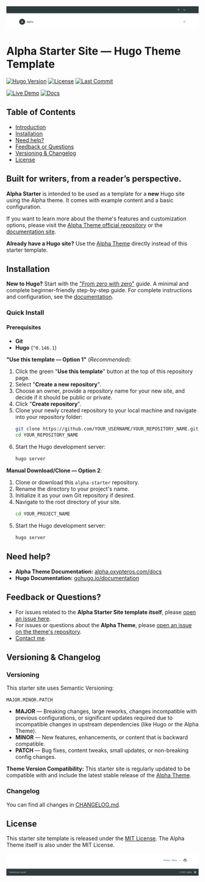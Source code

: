 <picture>
  <source media="(prefers-color-scheme: dark)" srcset="https://raw.githubusercontent.com/oxypteros/alpha/refs/heads/main/.github/screenshots/alpha-header-dark.webp">
  <source media="(prefers-color-scheme: light)" srcset="https://raw.githubusercontent.com/oxypteros/alpha/refs/heads/main/.github/screenshots/alpha-header.webp">
  <img alt="Alpha header demo screenshot" src="https://raw.githubusercontent.com/oxypteros/alpha/refs/heads/main/.github/screenshots/alpha-header.webp">
</picture>

# Alpha Starter Site — Hugo Theme Template

[![Hugo Version](https://img.shields.io/badge/Hugo-%5E0.146.1-5f5f5f?&style=flat&logoColor=white)](https://github.com/gohugoio/hugo/releases)
[![License](https://img.shields.io/github/license/oxypteros/alpha-starter?label=License&style=flat&color=5f5f5f)](https://github.com/oxypteros/alpha-starter/blob/main/LICENSE)
[![Last Commit](https://img.shields.io/github/last-commit/oxypteros/alpha-starter?label=Last%20Commit&style=flat&color=5f5f5f)](https://github.com/oxypteros/alpha-starter/commits/main)


[![Live Demo](https://img.shields.io/badge/Demo-alpha.oxypteros.com-2196f3)](https://alpha.oxypteros.com)
[![Docs](https://img.shields.io/badge/Docs-Available-2196f3)](https://alpha.oxypteros.com/docs)

## Table of Contents
- [Introduction](#built-for-writers-from-a-readers-perspective)
- [Installation](#installation)
- [Need help?](#need-help)
- [Feedback or Questions](#feedback-or-questions)
- [Versioning & Changelog](#versioning--changelog)
- [License](#license)

## Built for writers, from a reader’s perspective.

**Alpha Starter** is intended to be used as a template for a **new** Hugo site using the Alpha theme. It comes with example content and a basic configuration.

If you want to learn more about the theme's features and customization options, please visit the [Alpha Theme official repository](https://github.com/oxypteros/alpha) or the [documentation site](https://alpha.oxypteros.com/docs/).

**Already have a Hugo site?** Use the [Alpha Theme](https://github.com/oxypteros/alpha) directly instead of this starter template.

## Installation

**New to Hugo?** Start with the ["From zero with zero"](https://alpha.oxypteros.com/get-started) guide. A minimal and complete beginner-friendly step-by-step guide.
For complete instructions and configuration, see the [documentation](https://alpha.oxypteros.com/docs).


### Quick Install

#### Prerequisites
- **Git**
- **Hugo** (`^0.146.1`)

**"Use this template — Option 1"** (*Recommended*):
1. Click the green "**Use this template**" button at the top of this repository page.
2. Select "**Create a new repository**".
3. Choose an owner, provide a repository name for your new site, and decide if it should be public or private.
4. Click "**Create repository**".
5. Clone your newly created repository to your local machine and navigate into your repository folder:
   ```bash
   git clone https://github.com/YOUR_USERNAME/YOUR_REPOSITORY_NAME.git
   cd YOUR_REPOSITORY_NAME
   ```
6. Start the Hugo development server:
    ```bash
    hugo server
    ```

 **Manual Download/Clone — Option 2**:
1. Clone or download this `alpha-starter` repository.
2. Rename the directory to your project's name.
3. Initialize it as your own Git repository if desired.
4. Navigate to the root directory of your site.
   ```bash
   cd YOUR_PROJECT_NAME
   ```
5. Start the Hugo development server:
    ```bash
    hugo server
    ```

## Need help?
*   **Alpha Theme Documentation:** [alpha.oxypteros.com/docs](https://alpha.oxypteros.com/docs)
*   **Hugo Documentation:** [gohugo.io/documentation](https://gohugo.io/documentation/)

## Feedback or Questions?

*   For issues related to the **Alpha Starter Site template itself**, please [open an issue here](https://github.com/oxypteros/alpha-starter/issues).
*   For issues or questions about the **Alpha Theme**, please [open an issue on the theme's repository](https://github.com/oxypteros/alpha/issues).
*   [Contact me](mailto:alpha@oxypteros.com?subject=Alpha%20Starter).


## Versioning & Changelog

### Versioning

This starter site uses Semantic Versioning:
```
MAJOR.MINOR.PATCH

```
- **MAJOR** — Breaking changes, large reworks, changes incompatible with previous configurations, or significant updates required due to incompatible changes in upstream dependencies (like Hugo or the Alpha Theme).
- **MINOR** — New features, enhancements, or content that is backward compatible.
- **PATCH** — Bug fixes, content tweaks, small updates, or non-breaking config changes.

**Theme Version Compatibility:** This starter site is regularly updated to be compatible with and include the latest stable release of the [Alpha Theme](https://github.com/oxypteros/alpha).

### Changelog

You can find all changes in [CHANGELOG.md](./CHANGELOG.md).

## License

This starter site template is released under the [MIT License](./LICENSE). The Alpha Theme itself is also under the MIT License.


<picture>
  <source media="(prefers-color-scheme: dark)" srcset="https://raw.githubusercontent.com/oxypteros/alpha/refs/heads/main/.github/screenshots/alpha-footer-dark.webp">
  <source media="(prefers-color-scheme: light)" srcset="https://raw.githubusercontent.com/oxypteros/alpha/refs/heads/main/.github/screenshots/alpha-footer.webp">
  <img alt="Alpha header demo screenshot" src="https://raw.githubusercontent.com/oxypteros/alpha/refs/heads/main/.github/screenshots/alpha-footer.webp">
</picture>
